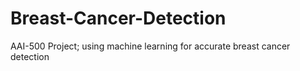 # Breast-Cancer-Detection
AAI-500 Project; using machine learning for accurate breast cancer detection 
